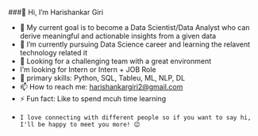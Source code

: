 ###👋 Hi, I’m Harishankar Giri

- 🔭 My current goal is to become a Data Scientist/Data Analyst who can derive meaningful and actionable insights from a given data
- 🌱 I’m currently pursuing Data Science career and learning the relavent technology related it
- 👯 Looking for a challenging team with a great environment 
-    I’m looking for Intern or Intern + JOB Role
- 💬 primary skills: Python, SQL, Tableu, ML, NLP, DL
- 📫 How to reach me: harishankargiri2@gmail.com
- ⚡ Fun fact: Like to spend mcuh time learning
-     I love connecting with different people so if you want to say hi, I'll be happy to meet you more! 😊

